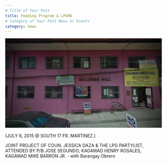 ```yaml
---
# Title of Your Post
title: Feeding Program & LPGMA
# Category of Your Post News or Events
category: news
---
```


<!-- Image to post -->
![News](assets/img/news/obrero2.jpg)

<!-- Image to post --><!-- Image to post --><!-- Image to post -->

(JULY 6, 2015 @ SOUTH 17 FR. MARTINEZ.)

JOINT PROJECT OF COUN. JESSICA DAZA & THE LPG PARTYLIST, ATTENDED BY P/B JOSE SEGUNDO, KAGAWAD HENRY ROSALES, KAGAWAD MIKE BARRON JR. -    with Barangay Obrero
